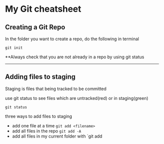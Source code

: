 # My Git cheatsheet

## Creating a Git Repo

In the folder you want to create a repo, do the following in terminal

```
git init

```

\*\*Always check that you are not already in a repo by using git status

---

## Adding files to staging

Staging is files that being tracked to be committed

use git status to see files which are untracked(red) or in staging(green)

```
git status
```

three ways to add files to staging

- add one file at a time `git add <filename>`
- add all files in the repo `git add -A`
- add all files in my current folder with `git add
